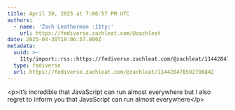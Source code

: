 ```yaml
---
title: April 30, 2025 at 7:06:57 PM UTC
authors:
  - name: 'Zach Leatherman :11ty:'
    url: https://fediverse.zachleat.com/@zachleat
date: 2025-04-30T19:06:57.000Z
metadata:
  uuid: >-
    11ty/import::rss::https://fediverse.zachleat.com/@zachleat/114428478592706842
  type: fediverse
  url: https://fediverse.zachleat.com/@zachleat/114428478592706842
---
```

\<p>it’s incredible that JavaScript can run almost everywhere but I also regret to inform you that JavaScript can run almost everywhere\</p>